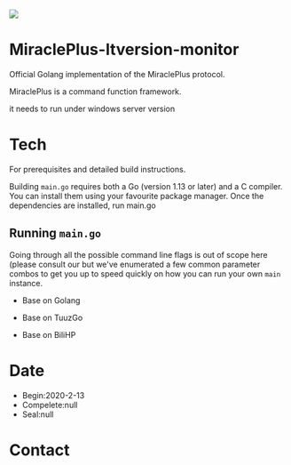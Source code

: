 # <img src="./MiraclePlus.png">

# MiraclePlus-ltversion-monitor

Official Golang implementation of the MiraclePlus protocol.

MiraclePlus is a command function framework.

it needs to run under windows server version

# Tech


For prerequisites and detailed build instructions.

Building `main.go` requires both a Go (version 1.13 or later) and a C compiler. You can install
them using your favourite package manager. Once the dependencies are installed, run main.go


## Running `main.go`

Going through all the possible command line flags is out of scope here (please consult our
but we've enumerated a few common parameter combos to get you up to speed quickly
on how you can run your own `main` instance.

- Base on Golang

- Base on TuuzGo

- Base on BiliHP

# Date
- Begin:2020-2-13
- Compelete:null
- Seal:null


# Contact
